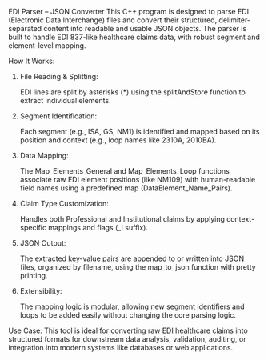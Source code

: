 EDI Parser – JSON Converter
This C++ program is designed to parse EDI (Electronic Data Interchange) files and convert their structured, delimiter-separated content into readable and usable JSON objects. The parser is built to handle EDI 837-like healthcare claims data, with robust segment and element-level mapping.

How It Works:
1. File Reading & Splitting:

    EDI lines are split by asterisks (*) using the splitAndStore function to extract individual elements.

2. Segment Identification:

    Each segment (e.g., ISA, GS, NM1) is identified and mapped based on its position and context (e.g., loop names like 2310A, 2010BA).

3. Data Mapping:

    The Map_Elements_General and Map_Elements_Loop functions associate raw EDI element positions (like NM109) with human-readable field names using a predefined map (DataElement_Name_Pairs).

4. Claim Type Customization:

    Handles both Professional and Institutional claims by applying context-specific mappings and flags (_I suffix).

5. JSON Output:

    The extracted key-value pairs are appended to or written into JSON files, organized by filename, using the map_to_json function with pretty printing.

6. Extensibility:

    The mapping logic is modular, allowing new segment identifiers and loops to be added easily without changing the core parsing logic.

Use Case:
This tool is ideal for converting raw EDI healthcare claims into structured formats for downstream data analysis, validation, auditing, or integration into modern systems like databases or web applications.
